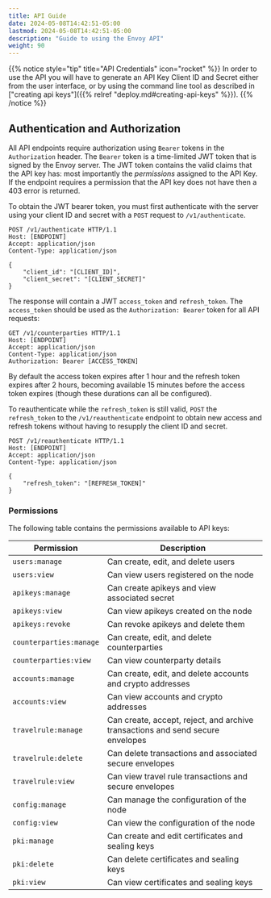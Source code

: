 ```yaml
---
title: API Guide
date: 2024-05-08T14:42:51-05:00
lastmod: 2024-05-08T14:42:51-05:00
description: "Guide to using the Envoy API"
weight: 90
---
```


{{% notice style="tip" title="API Credentials" icon="rocket" %}}
In order to use the API you will have to generate an API Key Client ID and Secret either from the user interface, or by using the command line tool as described in ["creating api keys"]({{% relref "deploy.md#creating-api-keys" %}}).
{{% /notice %}}

## Authentication and Authorization

All API endpoints require authorization using `Bearer` tokens in the `Authorization` header. The `Bearer` token is a time-limited JWT token that is signed by the Envoy server. The JWT token contains the valid claims that the API key has: most importantly the _permissions_ assigned to the API Key. If the endpoint requires a permission that the API key does not have then a 403 error is returned.

To obtain the JWT bearer token, you must first authenticate with the server using your client ID and secret with a `POST` request to `/v1/authenticate`.

```
POST /v1/authenticate HTTP/1.1
Host: [ENDPOINT]
Accept: application/json
Content-Type: application/json

{
    "client_id": "[CLIENT_ID]",
    "client_secret": "[CLIENT_SECRET]"
}
```

The response will contain a JWT `access_token` and `refresh_token`. The `access_token` should be used as the `Authorization: Bearer` token for all API requests:

```
GET /v1/counterparties HTTP/1.1
Host: [ENDPOINT]
Accept: application/json
Content-Type: application/json
Authorization: Bearer [ACCESS_TOKEN]
```

By default the access token expires after 1 hour and the refresh token expires after 2 hours, becoming available 15 minutes before the access token expires (though these durations can all be configured).

To reauthenticate while the `refresh_token` is still valid, `POST` the `refresh_token` to the `/v1/reauthenticate` endpoint to obtain new access and refresh tokens without having to resupply the client ID and secret.

```
POST /v1/reauthenticate HTTP/1.1
Host: [ENDPOINT]
Accept: application/json
Content-Type: application/json

{
    "refresh_token": "[REFRESH_TOKEN]"
}
```

### Permissions

The following table contains the permissions available to API keys:

| Permission | Description |
|---|---|
| `users:manage` | Can create, edit, and delete users |
| `users:view` | Can view users registered on the node |
| `apikeys:manage` | Can create apikeys and view associated secret |
| `apikeys:view` | Can view apikeys created on the node |
| `apikeys:revoke` | Can revoke apikeys and delete them |
| `counterparties:manage` | Can create, edit, and delete counterparties |
| `counterparties:view` | Can view counterparty details |
| `accounts:manage` | Can create, edit, and delete accounts and crypto addresses |
| `accounts:view` | Can view accounts and crypto addresses |
| `travelrule:manage` | Can create, accept, reject, and archive transactions and send secure envelopes |
| `travelrule:delete` | Can delete transactions and associated secure envelopes |
| `travelrule:view` | Can view travel rule transactions and secure envelopes |
| `config:manage` | Can manage the configuration of the node |
| `config:view` | Can view the configuration of the node |
| `pki:manage` | Can create and edit certificates and sealing keys |
| `pki:delete` | Can delete certificates and sealing keys |
| `pki:view` | Can view certificates and sealing keys |